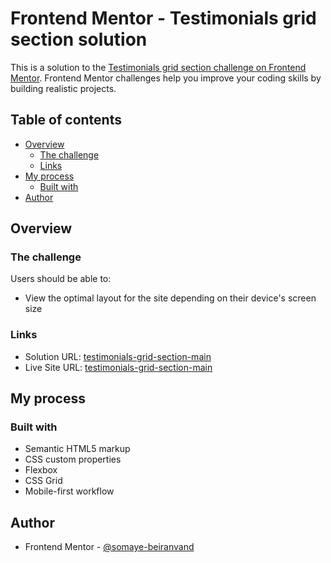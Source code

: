 # Frontend Mentor - Testimonials grid section solution

This is a solution to the [Testimonials grid section challenge on Frontend Mentor](https://www.frontendmentor.io/challenges/testimonials-grid-section-Nnw6J7Un7). Frontend Mentor challenges help you improve your coding skills by building realistic projects.

## Table of contents

- [Overview](#overview)
  - [The challenge](#the-challenge)
  - [Links](#links)
- [My process](#my-process)
  - [Built with](#built-with)
- [Author](#author)

## Overview

### The challenge

Users should be able to:

- View the optimal layout for the site depending on their device's screen size

### Links

- Solution URL: [testimonials-grid-section-main](https://www.frontendmentor.io/solutions/responsiv-testimonials-grid-section-main-with-grid-fDLq6I87Ef)
- Live Site URL: [testimonials-grid-section-main](https://somaye-beiranvand.github.io/FrontendMentor-testimonials-grid-section-main/)

## My process

### Built with

- Semantic HTML5 markup
- CSS custom properties
- Flexbox
- CSS Grid
- Mobile-first workflow

## Author

- Frontend Mentor - [@somaye-beiranvand](https://www.frontendmentor.io/profile/somaye-beiranvand)
